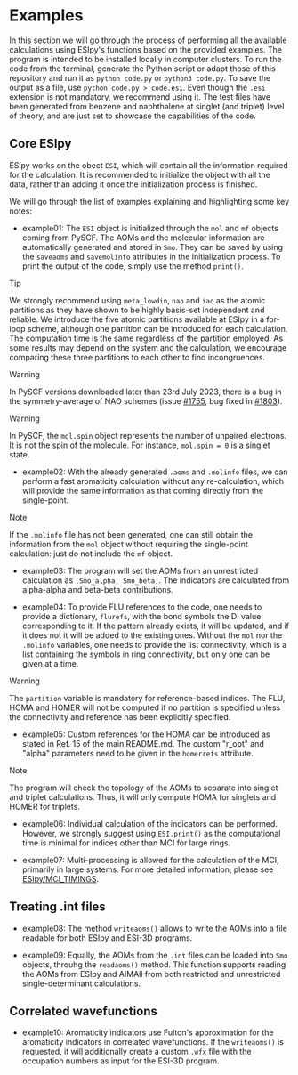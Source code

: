 # Examples

In this section we will go through the process of performing all the available calculations using ESIpy's functions based on the provided examples. The program is intended to be installed locally in computer clusters. To run the code from the terminal, generate the Python script or adapt those of this repository and run it as ```python code.py``` or ```python3 code.py```. To save the output as a file, use ```python code.py > code.esi```. Even though the ```.esi``` extension is not mandatory, we recommend using it. The test files have been generated from benzene and naphthalene at singlet (and triplet) level of theory, and are just set to showcase the capabilities of the code.

## Core ESIpy

ESipy works on the obect `ESI`, which will contain all the information required for the calculation. It is recommended to initialize the object with all the data, rather than adding it once the initialization process is finished. 

We will go through the list of examples explaining and highlighting some key notes:

- example01: The `ESI` object is initialized through the `mol` and `mf` objects coming from PySCF. The AOMs and the molecular information are automatically generated and stored in `Smo`. They can be saved by using the `saveaoms` and `savemolinfo` attributes in the initialization process. To print the output of the code, simply use the method `print()`.

> [!TIP]
> We strongly recommend using ```meta_lowdin```, ```nao``` and ```iao``` as the atomic partitions as they have shown to be highly basis-set independent and reliable. We introduce the five atomic partitions available at ESIpy in a for-loop scheme, although one partition can be introduced for each calculation. The computation time is the same regardless of the partition employed. As some results may depend on the system and the calculation, we encourage comparing these three partitions to each other to find incongruences.

> [!WARNING]
> In PySCF versions downloaded later than 23rd July 2023, there is a bug in the symmetry-average of NAO schemes (issue [#1755](https://github.com/pyscf/pyscf/issues/1755), bug fixed in [#1803](https://github.com/pyscf/pyscf/pull/1803)).

> [!WARNING]
> In PySCF, the `mol.spin` object represents the number of unpaired electrons. It is not the spin of the molecule. For instance, `mol.spin = 0` is a singlet state.

- example02: With the already generated ```.aoms``` and ```.molinfo``` files, we can perform a fast aromaticity calculation without any re-calculation, which will provide the same information as that coming directly from the single-point.

> [!NOTE]
> If the ```.molinfo``` file has not been generated, one can still obtain the information from the ```mol``` object without requiring the single-point calculation: just do not include the `mf` object.

- example03: The program will set the AOMs from an unrestricted calculation as `[Smo_alpha, Smo_beta]`. The indicators are calculated from alpha-alpha and beta-beta contributions.

- example04: To provide FLU references to the code, one needs to provide a dictionary, ```flurefs```, with the bond symbols the DI value corresponding to it. If the pattern already exists, it will be updated, and if it does not it will be added to the existing ones. Without the ```mol``` nor the ```.molinfo``` variables, one needs to provide the list connectivity, which is a list containing the symbols in ring connectivity, but only one can be given at a time.

> [!WARNING]
> The `partition` variable is mandatory for reference-based indices. The FLU, HOMA and HOMER will not be computed if no partition is specified unless the connectivity and reference has been explicitly specified.

- example05: Custom references for the HOMA can be introduced as stated in Ref. 15 of the main README.md. The custom "r_opt" and "alpha" parameters need to be given in the `homerrefs` attribute.

> [!NOTE]
> The program will check the topology of the AOMs to separate into singlet and triplet calculations. Thus, it will only compute HOMA for singlets and HOMER for triplets.

- example06: Individual calculation of the indicators can be performed. However, we strongly suggest using `ESI.print()` as the computational time is minimal for indices other than MCI for large rings.

- example07: Multi-processing is allowed for the calculation of the MCI, primarily in large systems. For more detailed information, please see [ESIpy/MCI_TIMINGS](ESIpy/MCI_TIMINGS).


## Treating .int files

- example08: The method `writeaoms()` allows to write the AOMs into a file readable for both ESIpy and ESI-3D programs. 

- example09: Equally, the AOMs from the `.int` files can be loaded into `Smo` objects, throuhg the `readaoms()` method. This function supports reading the AOMs from ESIpy and AIMAll from both restricted and unrestricted single-determinant calculations.

## Correlated wavefunctions

- example10: Aromaticity indicators use Fulton's approximation for the aromaticity indicators in correlated wavefunctions. If the `writeaoms()` is requested, it will additionally create a custom `.wfx` file with the occupation numbers as input for the ESI-3D program.
